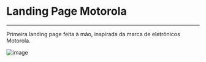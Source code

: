 <h1>Landing Page Motorola</h1>
<hr>

<p>Primeira landing page feita à mão, inspirada da marca de eletrônicos Motorola.</p>

![image](https://github.com/Yoichiroo/projeto-landing-page/assets/109477475/ae9afc51-356c-4491-9269-e20b9a580d39)
